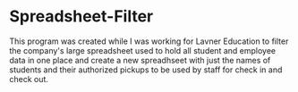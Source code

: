 # Spreadsheet-Filter
This program was created while I was working for Lavner Education to filter the company's large spreadsheet used to hold all student and employee data in one place and create a new spreadhseet with just the names of students and their authorized pickups to be used by staff for check in and check out.
